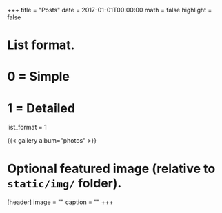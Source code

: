 +++
title = "Posts"
date = 2017-01-01T00:00:00
math = false
highlight = false

# List format.
#   0 = Simple
#   1 = Detailed
list_format = 1

{{< gallery album="photos" >}}

# Optional featured image (relative to `static/img/` folder).
[header]
image = ""
caption = ""
+++
